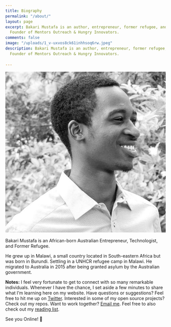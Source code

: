 ```yaml
---
title: Biography
permalink: "/about/"
layout: page
excerpt: Bakari Mustafa is an author, entrepreneur, former refugee, and technologist.
  Founder of Mentors Outreach & Hungry Innovators.
comments: false
image: "/uploads/1_v-uxvos8ck61inhhsoq6rw.jpeg"
description: Bakari Mustafa is an author, entrepreneur, former refugee, and technologist.
  Founder of Mentors Outreach & Hungry Innovators.

---
```

![](/uploads/1_v-uxvos8ck61inhhsoq6rw.jpeg)

Bakari Mustafa is an African-born Australian Entrepreneur, Technologist, and Former Refugee.

He grew up in Malawi, a small country located in South-eastern Africa but was born in Burundi. Settling in a UNHCR refugee camp in Malawi. He migrated to Australia in 2015 after being granted asylum by the Australian government.

**Notes:**
I feel very fortunate to get to connect with so many remarkable individuals. Whenever I have the chance, I set aside a few minutes to share what I’m learning here on my website.
Have questions or suggestions? Feel free to hit me up on <a href="twitter.com/realbakari">Twitter</a>. Interested in some of my open source projects? Check out my repos. Want to work together? <a href="mailto:contact@bakarimustafa.com">Email me</a>.
Feel free to also check out my <a href="/reading">reading list</a>.

See you Online! 👋
